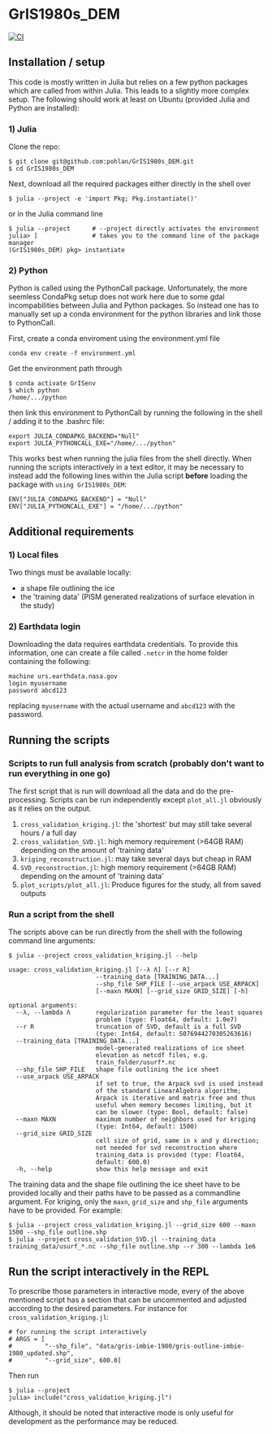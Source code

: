 # GrIS1980s_DEM

[![CI](https://github.com/pohlan/GrIS1980s_DEM/actions/workflows/CI.yml/badge.svg)](https://github.com/pohlan/GrIS1980s_DEM/actions/workflows/CI.yml)

## Installation / setup

This code is mostly written in Julia but relies on a few python packages which are called from within Julia. This leads to a slightly more complex setup. The following should work at least on Ubuntu (provided Julia and Python are installed):

### 1) Julia
Clone the repo:
```
$ git clone git@github.com:pohlan/GrIS1980s_DEM.git
$ cd GrIS1980s_DEM
```
Next, download all the required packages either directly in the shell over
```
$ julia --project -e 'import Pkg; Pkg.instantiate()'
```
or in the Julia command line
```
$ julia --project      # --project directly activates the environment
julia> ]               # takes you to the command line of the package manager
(GrIS1980s_DEM) pkg> instantiate
```
### 2) Python
Python is called using the PythonCall package. Unfortunately, the more seemless CondaPkg setup does not work here due to some gdal incompabilities between Julia and Python packages.
So instead one has to manually set up a conda environment for the python libraries and link those to PythonCall.

First, create a conda enviroment using the environment.yml file
```
conda env create -f environment.yml
```
Get the environment path through
```
$ conda activate GrISenv
$ which python
/home/.../python
```
then link this environment to PythonCall by running the following in the shell / adding it to the .bashrc file:
```
export JULIA_CONDAPKG_BACKEND="Null"
export JULIA_PYTHONCALL_EXE="/home/.../python"
```
This works best when running the julia files from the shell directly.
When running the scripts interactively in a text editor, it may be necessary to instead add the following lines within the Julia script **before** loading the package with `using GrIS1980s_DEM`:
```
ENV["JULIA_CONDAPKG_BACKEND"] = "Null"
ENV["JULIA_PYTHONCALL_EXE"] = "/home/.../python"
```


## Additional requirements

### 1) Local files
Two things must be available locally:

- a shape file outlining the ice
- the 'training data' (PISM generated realizations of surface elevation in the study)

### 2) Earthdata login
Downloading the data requires earthdata credentials. To provide this information, one can create a file called `.netcr` in the home folder containing the following:
```
machine urs.earthdata.nasa.gov
login myusername
password abcd123
```
replacing `myusername` with the actual username and `abcd123` with the password.


## Running the scripts

### Scripts to run full analysis from scratch (probably don't want to run everything in one go)
The first script that is run will download all the data and do the pre-processing. Scripts can be run independently except `plot_all.jl` obviously as it relies on the output.
1) `cross_validation_kriging.jl`: the 'shortest' but may still take several hours / a full day
2) `cross_validation_SVD.jl`: high memory requirement (>64GB RAM) depending on the amount of 'training data'
3) `kriging_reconstruction.jl`: may take several days but cheap in RAM
4) `SVD_reconstruction.jl`: high memory requirement (>64GB RAM) depending on the amount of 'training data'
4) `plot_scripts/plot_all.jl`: Produce figures for the study, all from saved outputs

### Run a script from the shell
The scripts above can be run directly from the shell with the following command line arguments:

```
$ julia --project cross_validation_kriging.jl --help

usage: cross_validation_kriging.jl [--λ Λ] [--r R]
                        --training_data [TRAINING_DATA...]
                        --shp_file SHP_FILE [--use_arpack USE_ARPACK]
                        [--maxn MAXN] [--grid_size GRID_SIZE] [-h]

optional arguments:
  --λ, --lambda Λ       regularization parameter for the least squares
                        problem (type: Float64, default: 1.0e7)
  --r R                 truncation of SVD, default is a full SVD
                        (type: Int64, default: 5076944270305263616)
  --training_data [TRAINING_DATA...]
                        model-generated realizations of ice sheet
                        elevation as netcdf files, e.g.
                        train_folder/usurf*.nc
  --shp_file SHP_FILE   shape file outlining the ice sheet
  --use_arpack USE_ARPACK
                        if set to true, the Arpack svd is used instead
                        of the standard LinearAlgebra algorithm;
                        Arpack is iterative and matrix free and thus
                        useful when memory becomes limiting, but it
                        can be slower (type: Bool, default: false)
  --maxn MAXN           maximum number of neighbors used for kriging
                        (type: Int64, default: 1500)
  --grid_size GRID_SIZE
                        cell size of grid, same in x and y direction;
                        not needed for svd reconstruction where
                        training_data is provided (type: Float64,
                        default: 600.0)
  -h, --help            show this help message and exit
```
The training data and the shape file outlining the ice sheet have to be provided locally and their paths have to be passed as a commandline argument. For kriging, only the `maxn`, `grid_size` and `shp_file` arguments have to be provided.
For example:
```
$ julia --project cross_validation_kriging.jl --grid_size 600 --maxn 1500 --shp_file outline.shp
$ julia --project cross_validation_SVD.jl --training_data training_data/usurf_*.nc --shp_file outline.shp --r 300 --lambda 1e6
```


## Run the script interactively in the REPL

To prescribe those parameters in interactive mode, every of the above mentioned script has a section that can be uncommented and adjusted according to the desired parameters. For instance for `cross_validation_kriging.jl`:

```
# for running the script interactively
# ARGS = [
#         "--shp_file", "data/gris-imbie-1980/gris-outline-imbie-1980_updated.shp",
#         "--grid_size", 600.0]
```

Then run

```
$ julia --project
julia> include("cross_validation_kriging.jl")
```
Although, it should be noted that interactive mode is only useful for development as the performance may be reduced.

